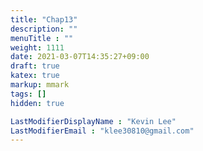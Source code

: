 ```yaml
---
title: "Chap13"
description: ""
menuTitle : ""
weight: 1111
date: 2021-03-07T14:35:27+09:00
draft: true
katex: true
markup: mmark
tags: []
hidden: true

LastModifierDisplayName : "Kevin Lee"
LastModifierEmail : "klee30810@gmail.com"
---
```


